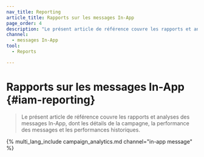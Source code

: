 ```yaml
---
nav_title: Reporting
article_title: Rapports sur les messages In-App
page_order: 4
description: "Le présent article de référence couvre les rapports et analyses des messages In-App, dont les détails de la campagne, la performance des messages et les performances historiques."
channel:
  - messages In-App
tool:
  - Reports

---
```


# Rapports sur les messages In-App {#iam-reporting}

> Le présent article de référence couvre les rapports et analyses des messages In-App, dont les détails de la campagne, la performance des messages et les performances historiques.

{% multi_lang_include campaign_analytics.md channel="in-app message" %}

